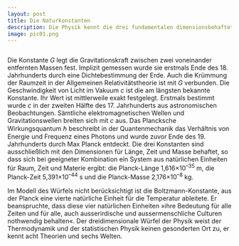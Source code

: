```yaml
---
layout: post
title: Die Naturkonstanten
description: Die Physik kennt die drei fundamentalen dimensionsbehafteten Naturkonstanten <i>G</i>, <i>c</i> und ℏ. Sie spannen den Würfel der Physik auf und definieren seine Theorien und Welten.
image: pic01.png
---
```


<p><span class="image left"><img usemap="#cube-map" src="../../../assets/images/pic01.png" alt="" />
<map name="cube-map">
  <area alt="Nichtrelativistische Quantengravitation" title="Nichtrelativistische Quantengravitation" href="../../../t7-nichtrelativistische-quantengravitation.html" coords="107,137,257,80" shape="rect">
  <area alt="Quantenmechanik" title="Quantenmechanik" href="../../../t6-quantenmechanik.html" coords="302,88,448,61" shape="rect">
  <area alt="Quantenfeldtheorie" title="Quantenfeldtheorie" href="../../../t5-quantenfeldtheorie.html" coords="499,132,654,102" shape="rect">
  <area alt="Die Theorie von Allem" title="Die Theorie von Allem" href="../../../t8-theorie-von-allem.html" coords="408,217,576,187" shape="rect">
  <area alt="Newtonsche Mechanik" title="Newtonsche Mechanik" href="../../../t1-newtonsche-mechanik.html" coords="301,370,399,316" shape="rect">
  <area alt="Newtonsche Gravitationstheorie" title="Newtonsche Gravitationstheorie" href="../../../t2-newtonsche-gravitationstheorie.html" coords="135,497,288,443" shape="rect">
  <area alt="Allgemeine Relativitätstheorie" title="Allgemeine Relativitätstheorie" href="../../../t3-allgemeine-relativitaetstheorie.html" coords="330,525,473,467" shape="rect">
  <area alt="Spezielle Relativitätstheorie" title="Spezielle Relativitätstheorie" href="../../../t4-spezielle-relativitaetstheorie.html" coords="499,470,637,415" shape="rect">
</map>
</span>

Die Konstante <i>G</i> legt die Gravitationskraft zwischen zwei voneinander entfernten Massen fest. Implizit gemessen wurde sie erstmals Ende des 18. Jahrhunderts durch eine Dichtebestimmung der Erde. Auch die Krümmung der Raumzeit in der Allgemeinen Relativitätstheorie ist mit <i>G</i> verbunden. Die Geschwindigkeit von Licht im Vakuum <i>c</i> ist die am längsten bekannte Konstante. Ihr Wert ist mittlerweile exakt festgelegt. Erstmals bestimmt wurde <i>c</i> in der zweiten Hälfte des 17. Jahrhunderts aus astronomischen Beobachtungen. Sämtliche elektromagnetischen Wellen und Gravitationswellen breiten sich mit <i>c</i> aus. Das Plancksche Wirkungsquantum ℏ beschreibt in der Quantenmechanik das Verhältnis von Energie und Frequenz eines Photons und wurde zuvor Ende des 19. Jahrhunderts durch Max Planck entdeckt. Die drei Konstanten sind ausschließlich mit den Dimensionen für Länge, Zeit und Masse behaftet, so dass sich bei geeigneter Kombination ein System aus natürlichen Einheiten für Raum, Zeit und Materie ergibt: die Planck-Länge 1,616×10<sup>–35</sup> m, die Planck-Zeit 5,391×10<sup>–44</sup> s und die Planck-Masse 2,176×10<sup>–8</sup> kg.</p>

<p>Im Modell des Würfels nicht berücksichtigt ist die Boltzmann-Konstante, aus der Planck eine vierte natürliche Einheit für die Temperatur ableitete. Er beanspruchte, dass diese vier natürlichen Einheiten »ihre Bedeutung für alle Zeiten und für alle, auch ausserirdische und aussermenschliche Culturen nothwendig behalten«. Der dreidimensionale Würfel der Physik weist der Thermodynamik und der statistischen Physik keinen gesonderten Ort zu, er kennt acht Theorien und sechs Welten.</p>
